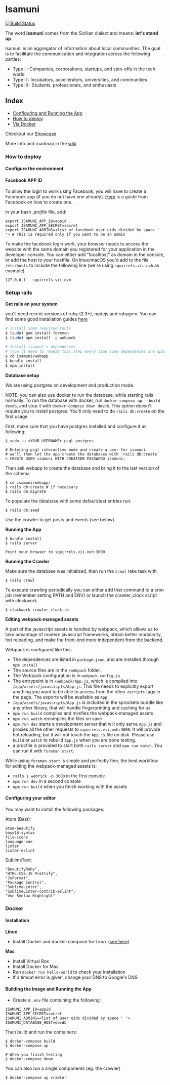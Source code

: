 # Isamuni
[![Build Status](https://travis-ci.org/sic2/isamuni.svg?branch=master)](https://travis-ci.org/sic2/isamuni)

The word **isamuni** comes from the Sicilian dialect and means: **let's stand up**.

Isamuni is an aggregator of information about local communities. The goal is to facilitate the communication and integration across the following parties:
* Type I : Companies, corporations, startups, and spin-offs in the tech world
* Type II : Incubators, accellerators, universities, and communities
* Type III : Students, professionals, and enthusiasts

## Index

* [Configuring and Running the App](#configuring-and-running-the-app)
* [How to deploy](#how-to-deploy)
 * [Via Docker](#docker)

Checkout our [Showcase](https://github.com/sic2/isamuni/wiki/Showcase)

More info and roadmap in the [wiki](https://github.com/sic2/isamuni/wiki)

### How to deploy

#### Configure the environment

#### Facebook APP ID
To allow the login to work using Facebook, you will have to create a Facebook app (if you do not have one already). [Here](https://developers.facebook.com/docs/apps/register) is a guide from Facebook on how to create one.

In your bash *.profile* file, add:

```
export ISAMUNI_APP_ID=appid
export ISAMUNI_APP_SECRET=secret
export ISAMUNI_ADMINS=<list of facebook user uids divided by space ' '> # This is required only if you want to be an admin
```

To make the facebook login work, your browser needs to access the website with the same domain you registered for your application in the developer console. You can either add "localhost" as domain in the console, or add the host to your hostfile. On linux/macOS you'd add to the file `/etc/hosts` to include the following line (we're using `squirrels.vii.ovh` as example).

```
127.0.0.1	squirrels.vii.ovh
```

### Setup rails

**Get rails on your system**

you'll need recent versions of ruby (2.3+), nodejs and rubygem. You can find some good installation guides [here](https://gorails.com/setup/ubuntu/16.04)

```bash
# Install some required tools
$ (sudo) gem install foreman
$ (sudo) npm install -g webpack

# Install isamuni's dependences
# (you'll need to repeat this step every time some dependences are updated)
$ cd isamuni/webapp
$ bundle install
$ npm install
```

**Database setup**

We are using postgres on development and production mode.

NOTE: you can also use docker to run the database, while starting rails normally. To run the database with docker, run `docker-compose up --build devdb`, and stop it with `docker-compose down devdb`. This option doesn't require you to install postgres. You'll only need to do `rails db:create` on the first usage.

First, make sure that you have postgres installed and configure it as following:

```
$ sudo -u <YOUR USERNAME> psql postgres

# Entering psql interactive mode and create a user for isamuni
# we'll then let the app create the databases with `rails db:create`
> CREATE USER isamuni WITH CREATEDB PASSWORD isamuni;
```

Then ask webapp to create the database and bring it to the last version of the schema

```
$ cd isamuni/webapp/
$ rails db:create # if necessary
$ rails db:migrate
```

To populate the database with some default/test entries run:
```
$ rails db:seed
```

Use the crawler to get posts and events (see below).

**Running the App**
```
$ bundle install
$ rails server

Point your browser to squirrels.vii.ovh:3000  
```

**Running the Crawler**

Make sure the database was initialized, then run the `crawl` rake task with

```
$ rails crawl
```

To execute crawling periodically you can either add that command to a cron job (remember setting PATH and ENV) or launch the crawler_clock script with clockwork

```
$ clockwork crawler_clock.rb
```

**Editing webpack-managed assets**

A part of the javascript assets is handled by webpack, which allows us to take advantage of modern javascript frameworks, obtain better modularity, hot reloading, and make the front-end more independent from the backend.

Webpack is configured like this:

* The dependences are listed in `package.json`, and are installed through `npm install`
* The source files are in the `/webpack` folder.
* The Webpack configuration is in `webpack.config.js`
* The entrypoint is in `/webpack/App.js`, which is compiled into `/app/assets/javascripts/App.js`. This file needs to explicitly export anything you want to be able to access from the other `<script>` tags in the page. The exports will be available as `App`
* `/app/assets/javascripts/App.js` is included in the sprockets bundle like any other library, that will handle fingerprinting and caching for us
* `npm run build` compiles and minifies the webpack-managed assets
* `npm run watch` recompiles the files on save
* `npm run dev` starts a development server that will only serve `App.js` and proxies all the other requests to `squirrels.vii.ovh:3000`. It will provide hot reloading, but it will not touch the `App.js` file on disk. Please use `build` or `watch` to rebuild `App.js` when you are done testing.
* a procfile is provided to start both `rails server` and `npm run watch`. You can run it with `foreman start`.

While using `foreman start` is simple and perfectly fine, the best workflow for editing the webpack-managed assets is:
* `rails s webrick -p 3000` in the first console
* `npm run dev` in a second console
* `npm run build` when you finish working with the assets

#### Configuring your editor

You may want to install the following packages:

Atom (Best):
```
atom-beautify
base16-syntax
file-icons
language-vue
linter
linter-eslint
```

SublimeText:
```
"BeautifyRuby",
"HTML-CSS-JS Prettify",
"JsFormat",
"Package Control",
"SublimeLinter",
"SublimeLinter-contrib-eslint",
"Vue Syntax Highlight"
```

### Docker

#### Installation

**Linux**

- Install Docker and docker-compose for Linux ([see here](https://docs.docker.com/engine/installation/))

**Mac**

- Install Virtual Box
- Install Docker for Mac
- Run `docker run hello-world` to check your installation
 - If a timout error is given, change your DNS to Google's DNS


#### Building the Image and Running the App

- Create a `.env` file containing the following:

```
ISAMUNI_APP_ID=appid
ISAMUNI_APP_SECRET=secret
ISAMUNI_ADMINS=<list of user uids divided by space ' '>
ISAMUNI_DATABASE_HOST=devdb
```

Then build and run the containers:
```
$ docker-compose build
$ docker-compose up

# When you finish testing
$ docker-compose down
```

You can also run a single components (eg. the crawler)
```
$ docker-compose up crawler
```
